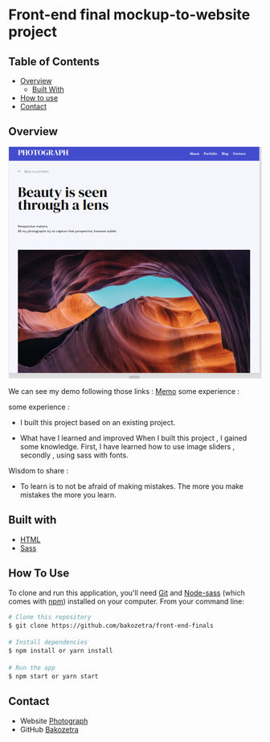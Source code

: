 # Front-end final mockup-to-website project

<!-- TABLE OF CONTENTS -->

## Table of Contents

- [Overview](#overview)
  - [Built With](#built-with)
- [How to use](#how-to-use)
- [Contact](#contact)

<!-- OVERVIEW -->

## Overview

![screenshote](photograph.png)

We can see my demo following those links :
<a href="https://front-end-finals.netlify.app/"> Memo</a>
some experience :

some experience :

- I built this project based on an existing project.

- What have I learned and improved
  When I built this project , I gained some knowledge. First, I have learned how to use image sliders , secondly , using sass with fonts.

Wisdom to share :

- To learn is to not be afraid of making mistakes. The more you make mistakes the more you learn.

## Built with

<!-- This section should list any major frameworks that you built your project using. Here are a few examples.-->

- [HTML](https://html.com/)
- [Sass](https://sass-lang.com/guide)

## How To Use

To clone and run this application, you'll need [Git](https://git-scm.com) and [Node-sass](https://docs.npmjs.com/cli/v6/commands/npm-install) (which comes with [npm](http://npmjs.com)) installed on your computer. From your command line:

```bash
# Clone this repository
$ git clone https://github.com/bakozetra/front-end-finals

# Install dependencies
$ npm install or yarn install

# Run the app
$ npm start or yarn start
```

## Contact

- Website [Photograph](https://front-end-finals.netlify.app/})
- GitHub [Bakozetra](https://{github.com/your-usermame})

